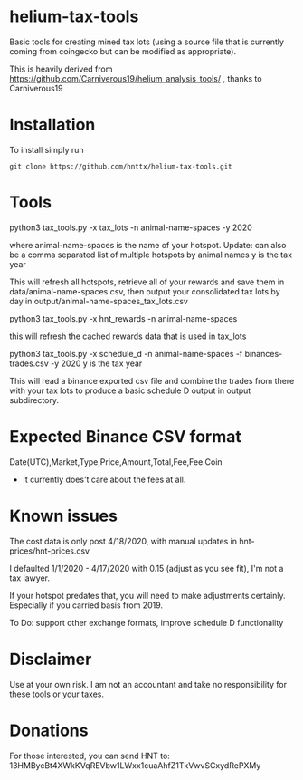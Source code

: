 # helium-tax-tools
Basic tools for creating mined tax lots (using a source file that is currently coming from coingecko but can be modified as appropriate).

This is heavily derived from https://github.com/Carniverous19/helium_analysis_tools/ , thanks to Carniverous19

# Installation
To install simply run

    git clone https://github.com/hnttx/helium-tax-tools.git


# Tools
python3 tax_tools.py -x tax_lots -n animal-name-spaces -y 2020

where animal-name-spaces is the name of your hotspot. Update: can also be a comma separated list of multiple hotspots by animal names
y is the tax year

This will refresh all hotspots, retrieve all of your rewards and save them in data/animal-name-spaces.csv, then output your consolidated tax lots by day in output/animal-name-spaces_tax_lots.csv


python3 tax_tools.py -x hnt_rewards -n animal-name-spaces

this will refresh the cached rewards data that is used in tax_lots


python3 tax_tools.py -x schedule_d -n animal-name-spaces -f binances-trades.csv -y 2020
y is the tax year

This will read a binance exported csv file and combine the trades from there with your tax lots to produce a basic schedule D output in output subdirectory.


# Expected Binance CSV format

Date(UTC),Market,Type,Price,Amount,Total,Fee,Fee Coin
* It currently does't care about the fees at all.



# Known issues
The cost data is only post 4/18/2020, with manual updates in hnt-prices/hnt-prices.csv

I defaulted 1/1/2020 - 4/17/2020 with 0.15 (adjust as you see fit), I'm not a tax lawyer. 

If your hotspot predates that, you will need to make adjustments certainly. Especially if you carried basis from 2019.

To Do: support other exchange formats, improve schedule D functionality

# Disclaimer
Use at your own risk. I am not an accountant and take no responsibility for these tools or your taxes.

# Donations
For those interested, you can send HNT to: 13HMBycBt4XWkKVqREVbw1LWxx1cuaAhfZ1TkVwvSCxydRePXMy
